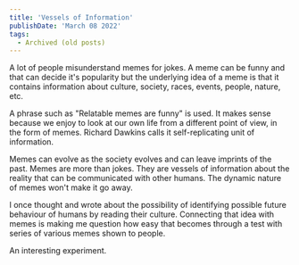 ```yaml
---
title: 'Vessels of Information'
publishDate: 'March 08 2022'
tags:
  - Archived (old posts)
---
```


A lot of people misunderstand memes for jokes. A meme can be funny and that can decide it's popularity but the underlying idea of a meme is that it contains information about culture, society, races, events, people, nature, etc.

A phrase such as "Relatable memes are funny" is used. It makes sense because we enjoy to look at our own life from a different point of view, in the form of memes. Richard Dawkins calls it self-replicating unit of information.

Memes can evolve as the society evolves and can leave imprints of the past. Memes are more than jokes. They are vessels of information about the reality that can be communicated with other humans. The dynamic nature of memes won't make it go away.

I once thought and wrote about the possibility of identifying possible future behaviour of humans by reading their culture. Connecting that idea with memes is making me question how easy that becomes through a test with series of various memes shown to people.

An interesting experiment.
